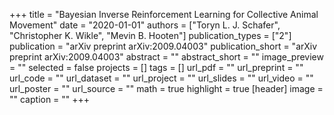 +++
title = "Bayesian Inverse Reinforcement Learning for Collective Animal Movement"
date = "2020-01-01"
authors = ["Toryn L. J. Schafer", "Christopher K. Wikle", "Mevin B. Hooten"]
publication_types = ["2"]
publication = "arXiv preprint arXiv:2009.04003"
publication_short = "arXiv preprint arXiv:2009.04003"
abstract = ""
abstract_short = ""
image_preview = ""
selected = false
projects = []
tags = []
url_pdf = ""
url_preprint = ""
url_code = ""
url_dataset = ""
url_project = ""
url_slides = ""
url_video = ""
url_poster = ""
url_source = ""
math = true
highlight = true
[header]
image = ""
caption = ""
+++
